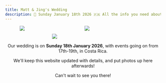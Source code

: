```yaml
---
title: Matt & Jing's Wedding 
description: 💍 Sunday January 18th 2026 🇫🇷 All the info you need about our wedding location and venue, as well as travel & accommodation options. We'll post photos up here after too!
---
```

<div style="
  display: flex;
  flex-wrap: wrap;
  justify-content: center;
  gap: 10px;
  width: 100%;
">
  <img src="../assets/images/sunset.jpg" style="max-width: 30%; min-width: 200px; height: auto; max-height: 70%">
  <img src="../assets/images/Matt_Jing_Proposal_7.jpg" style="max-width: 30%; min-width: 200px; height: auto; max-height: 70%">
  <img src="../assets/images/hawaii.jpg" style="max-width: 30%; min-width: 200px; height: auto; max-height: 70%">
</div>

<p style='text-align: center'>
Our wedding is on <b>Sunday 18th January 2026</b>, with events going on from 17th-19th, in Costa Rica.
</p>

<p style='text-align: center'>
We'll keep this website updated with details, and put photos up here afterwards!
</p>

<p style='text-align: center'>
Can't wait to see you there!
</p>
